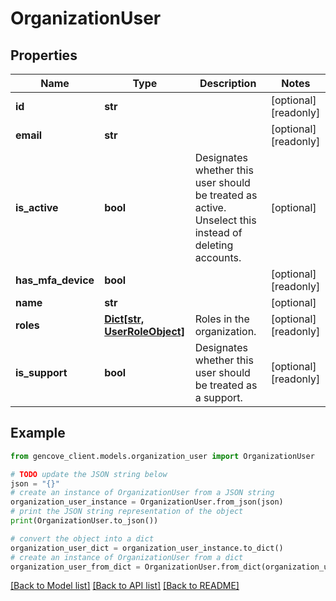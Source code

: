 # OrganizationUser


## Properties

Name | Type | Description | Notes
------------ | ------------- | ------------- | -------------
**id** | **str** |  | [optional] [readonly]
**email** | **str** |  | [optional] [readonly]
**is_active** | **bool** | Designates whether this user should be treated as active. Unselect this instead of deleting accounts. | [optional]
**has_mfa_device** | **bool** |  | [optional] [readonly]
**name** | **str** |  | [optional]
**roles** | [**Dict[str, UserRoleObject]**](UserRoleObject.md) | Roles in the organization. | [optional] [readonly]
**is_support** | **bool** | Designates whether this user should be treated as a support. | [optional] [readonly]

## Example

```python
from gencove_client.models.organization_user import OrganizationUser

# TODO update the JSON string below
json = "{}"
# create an instance of OrganizationUser from a JSON string
organization_user_instance = OrganizationUser.from_json(json)
# print the JSON string representation of the object
print(OrganizationUser.to_json())

# convert the object into a dict
organization_user_dict = organization_user_instance.to_dict()
# create an instance of OrganizationUser from a dict
organization_user_from_dict = OrganizationUser.from_dict(organization_user_dict)
```
[[Back to Model list]](../README.md#documentation-for-models) [[Back to API list]](../README.md#documentation-for-api-endpoints) [[Back to README]](../README.md)

